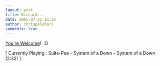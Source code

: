 ```yaml
---
layout: post
title: Richard...
date: 2005-07-22 14:39
author: chrispelatari
comments: true
---
```

<a href="http://jazzynupe.net/blog/archive/2005/07/21/2.aspx">You're
Welcome</a>!  :D
<p class="media">[ Currently Playing : Suite-Pee - System of a Down - System of a
Down (2:32) ]</p>
